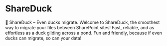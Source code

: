 # ShareDuck
🦆 ShareDuck – Even ducks migrate. Welcome to ShareDuck, the smoothest way to migrate your files between SharePoint sites! Fast, reliable, and as effortless as a duck gliding across a pond. Fun and friendly, because if even ducks can migrate, so can your data!
